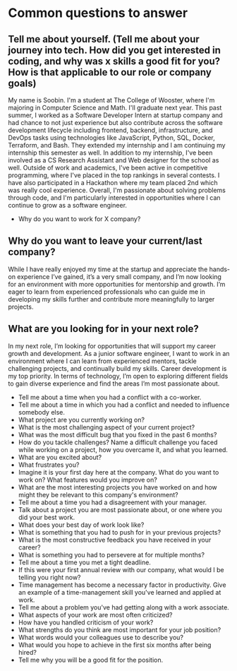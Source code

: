 # Common questions to answer

## Tell me about yourself. (Tell me about your journey into tech. How did you get interested in coding, and why was x skills a good fit for you? How is that applicable to our role or company goals)

My name is Soobin. I'm a student at The College of Wooster, where I'm majoring in Computer Science and Math. I'll graduate next year.
This past summer, I worked as a Software Developer Intern at startup company and had chance to not just experience but also contribute across the software development lifecycle including frontend, backend, infrastructure, and DevOps tasks using technologies like JavaScript, Python, SQL, Docker, Terraform, and Bash. They extended my internship and I am continuing my internship this semester as well.
In addition to my internship, I've been involved as a CS Research Assistant and Web designer for the school as well.
Outside of work and academics, I've been active in competitive programming, where I've placed in the top rankings in several contests. I have also participated in a Hackathon where my team placed 2nd which was really cool experience.
Overall, I'm passionate about solving problems through code, and I'm particularly interested in opportunities where I can continue to grow as a software engineer.

- Why do you want to work for X company?

## Why do you want to leave your current/last company?

While I have really enjoyed my time at the startup and appreciate the hands-on experience I’ve gained, it’s a very small company, and I’m now looking for an environment with more opportunities for mentorship and growth. I’m eager to learn from experienced professionals who can guide me in developing my skills further and contribute more meaningfully to larger projects.

## What are you looking for in your next role?

In my next role, I’m looking for opportunities that will support my career growth and development. As a junior software engineer, I want to work in an environment where I can learn from experienced mentors, tackle challenging projects, and continually build my skills. Career development is my top priority. In terms of technology, I’m open to exploring different fields to gain diverse experience and find the areas I’m most passionate about.

- Tell me about a time when you had a conflict with a co-worker.
- Tell me about a time in which you had a conflict and needed to influence somebody else.
- What project are you currently working on?
- What is the most challenging aspect of your current project?
- What was the most difficult bug that you fixed in the past 6 months?
- How do you tackle challenges? Name a difficult challenge you faced while working on a project, how you overcame it, and what you learned.
- What are you excited about?
- What frustrates you?
- Imagine it is your first day here at the company. What do you want to work on? What features would you improve on?
- What are the most interesting projects you have worked on and how might they be relevant to this company's environment?
- Tell me about a time you had a disagreement with your manager.
- Talk about a project you are most passionate about, or one where you did your best work.
- What does your best day of work look like?
- What is something that you had to push for in your previous projects?
- What is the most constructive feedback you have received in your career?
- What is something you had to persevere at for multiple months?
- Tell me about a time you met a tight deadline.
- If this were your first annual review with our company, what would I be telling you right now?
- Time management has become a necessary factor in productivity. Give an example of a time-management skill you've learned and applied at work.
- Tell me about a problem you've had getting along with a work associate.
- What aspects of your work are most often criticized?
- How have you handled criticism of your work?
- What strengths do you think are most important for your job position?
- What words would your colleagues use to describe you?
- What would you hope to achieve in the first six months after being hired?
- Tell me why you will be a good fit for the position.
